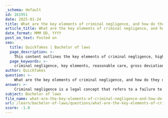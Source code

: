 ```yaml
---
_schema: default
id: 161951
date: 2025-01-24
title: What are the key elements of criminal negligence, and how do they differ from other forms of negligence?
article_title: What are the key elements of criminal negligence, and how do they differ from other forms of negligence?
date_format: MMM DD, YYYY
post_on_text: Posted on
seo:
  title: QuickTakes | Bachelor of laws
  page_description: >-
    This content outlines the key elements of criminal negligence, highlighting how it differs from civil negligence, particularly in terms of standard of care, intent, consequences, and legal duty.
  page_keywords: >-
    criminal negligence, key elements, reasonable care, gross deviation, substantial risk, causation, mens rea, civil negligence, intent, consequences, legal duty
author: QuickTakes
question: >-
    What are the key elements of criminal negligence, and how do they differ from other forms of negligence?
answer: >-
    Criminal negligence is a legal concept that refers to a failure to exercise reasonable care, resulting in harm or injury to another person. It is characterized by a gross deviation from the standard of care that a reasonable person would exercise in similar circumstances. The key elements of criminal negligence include:\n\n1. **Failure to Exercise Reasonable Care**: The individual did not act with the level of care that a reasonable person would have exercised in the same situation.\n\n2. **Gross Deviation**: The conduct must represent a significant departure from what is considered acceptable behavior. This is more severe than ordinary negligence.\n\n3. **Substantial and Unjustifiable Risk**: The actions of the individual must create a risk of harm that is both substantial and unjustifiable. This means that the risk taken is not just a minor oversight but poses a serious threat to others.\n\n4. **Causation**: There must be a direct link between the negligent act and the harm caused. The actions of the individual must be a substantial factor in bringing about the injury or death.\n\n5. **Mens Rea**: While criminal negligence does not require intent to cause harm, it does involve a disregard for the potential consequences of one's actions.\n\n### Differences from Other Forms of Negligence\n\nCriminal negligence differs from civil negligence in several key ways:\n\n- **Standard of Care**: In civil negligence, the standard is typically based on what a "reasonable person" would do. In criminal negligence, the standard is higher, focusing on a "gross deviation" from that standard.\n\n- **Intent**: Civil negligence does not require any intent to harm; it is based on a failure to act reasonably. Criminal negligence, while not requiring intent to cause harm, involves a disregard for the safety of others that is more severe.\n\n- **Consequences**: The consequences of criminal negligence can lead to criminal charges, including potential imprisonment, whereas civil negligence typically results in monetary damages or compensation for the injured party.\n\n- **Legal Duty**: Criminal negligence often involves a breach of a legal duty that is more pronounced than in civil cases. For example, professionals (like doctors or drivers) have specific duties that, if grossly neglected, can lead to criminal charges.\n\nIn summary, criminal negligence is a serious legal concept that involves a significant failure to act with reasonable care, leading to harm, and is treated more severely than civil negligence due to its implications for public safety and welfare.
subject: Bachelor of laws
file_name: what-are-the-key-elements-of-criminal-negligence-and-how-do-they-differ-from-other-forms-of-negligence.md
url: /learn/bachelor-of-laws/questions/what-are-the-key-elements-of-criminal-negligence-and-how-do-they-differ-from-other-forms-of-negligence
score: -1.0
---
```


&nbsp;